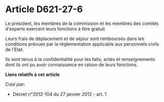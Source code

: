# Article D621-27-6

Le président, les membres de la commission et les membres des comités d'experts exercent leurs fonctions à titre gratuit. 

Leurs frais de déplacement et de séjour sont remboursés dans les conditions prévues par la réglementation applicable aux
personnels civils de l'Etat. 

Ils sont tenus à la confidentialité pour les faits, actes et renseignements dont ils ont pu avoir connaissance en raison de
leurs fonctions.

**Liens relatifs à cet article**

_Créé par_:

  - Décret n°2012-104 du 27 janvier 2012 - art. 1
